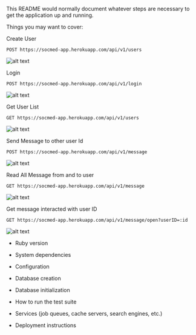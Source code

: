 This README would normally document whatever steps are necessary to get the
application up and running.

Things you may want to cover:


Create User
```
POST https://socmed-app.herokuapp.com/api/v1/users
```
![alt text](https://firebasestorage.googleapis.com/v0/b/ardiansdev.appspot.com/o/create%20user.PNG?alt=media&token=7cfb18d9-4ab6-4662-a749-8fc8000f5ad4)

Login
```
POST https://socmed-app.herokuapp.com/api/v1/login
```
![alt text](https://firebasestorage.googleapis.com/v0/b/ardiansdev.appspot.com/o/login.PNG?alt=media&token=5db6ea5f-c792-4f06-a342-5f3b5acd51d5)

Get User List
```
GET https://socmed-app.herokuapp.com/api/v1/users
```
![alt text](https://firebasestorage.googleapis.com/v0/b/ardiansdev.appspot.com/o/user%20List.PNG?alt=media&token=d599d287-2855-4db5-9d64-0d6158c42204)


Send Message to other user Id
```
POST https://socmed-app.herokuapp.com/api/v1/message
```
![alt text](https://firebasestorage.googleapis.com/v0/b/ardiansdev.appspot.com/o/send%20message.PNG?alt=media&token=127c0a44-5190-4691-a17c-e28663c4228b)

Read All Message from and to user 
```
GET https://socmed-app.herokuapp.com/api/v1/message
```
![alt text](https://firebasestorage.googleapis.com/v0/b/ardiansdev.appspot.com/o/read%20message.PNG?alt=media&token=d2e342b9-a8dc-4419-81c6-08d64c6327a9)

Get message interacted with user ID
```
GET https://socmed-app.herokuapp.com/api/v1/message/open?userID=:id
```
![alt text](https://firebasestorage.googleapis.com/v0/b/ardiansdev.appspot.com/o/interac.PNG?alt=media&token=4c4b2df4-7f07-49dc-a204-42b58fc99068)


* Ruby version

* System dependencies

* Configuration

* Database creation

* Database initialization

* How to run the test suite

* Services (job queues, cache servers, search engines, etc.)

* Deployment instructions

